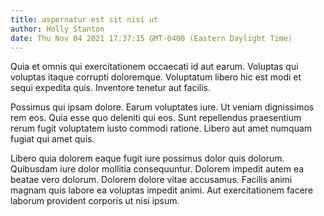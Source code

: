 ```yaml
---
title: aspernatur est sit nisi ut
author: Holly Stanton
date: Thu Nov 04 2021 17:37:15 GMT-0400 (Eastern Daylight Time)
---
```

Quia et omnis qui exercitationem occaecati id aut earum. Voluptas qui voluptas itaque corrupti doloremque. Voluptatum libero hic est modi et sequi expedita quis. Inventore tenetur aut facilis.

 Possimus qui ipsam dolore. Earum voluptates iure. Ut veniam dignissimos rem eos. Quia esse quo deleniti qui eos. Sunt repellendus praesentium rerum fugit voluptatem iusto commodi ratione. Libero aut amet numquam fugiat qui amet quis.

 Libero quia dolorem eaque fugit iure possimus dolor quis dolorum. Quibusdam iure dolor mollitia consequuntur. Dolorem impedit autem ea beatae vero dolorum. Dolorem dolore vitae accusamus. Facilis animi magnam quis labore ea voluptas impedit animi. Aut exercitationem facere laborum provident corporis ut nisi ipsum.